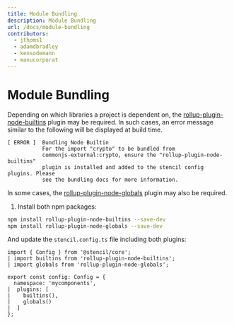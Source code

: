 ```yaml
---
title: Module Bundling
description: Module Bundling
url: /docs/module-bundling
contributors:
  - jthoms1
  - adamdbradley
  - kensodemann
  - manucorporat
---
```


# Module Bundling

Depending on which libraries a project is dependent on, the [rollup-plugin-node-builtins](https://www.npmjs.com/package/rollup-plugin-node-builtins) plugin may be required. In such cases, an error message similar to the following will be displayed at build time.

```
[ ERROR ]  Bundling Node Builtin
           For the import "crypto" to be bundled from
           commonjs-external:crypto, ensure the "rollup-plugin-node-builtins"
           plugin is installed and added to the stencil config plugins. Please
           see the bundling docs for more information.
```

In some cases, the [rollup-plugin-node-globals](https://www.npmjs.com/package/rollup-plugin-node-globals) plugin may also be required.

1. Install both npm packages:

```bash
npm install rollup-plugin-node-builtins --save-dev
npm install rollup-plugin-node-globals --save-dev
```

And update the `stencil.config.ts` file including both plugins:

```tsx
import { Config } from '@stencil/core';
| import builtins from 'rollup-plugin-node-builtins';
| import globals from 'rollup-plugin-node-globals';

export const config: Config = {
  namespace: 'mycomponents',
|  plugins: [
|    builtins(),
|    globals()
|  ]
};
```
